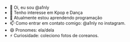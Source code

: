 - 👋 Oi, eu sou @a1nly
- 👀 Tenho interesse em Kpop e Dança
- 🌱 Atualmente estou aprendendo programação
- 📫 Como entrar em contato comigo: @a1nly no instagram.
- 😄 Pronomes: ela/dela
- ⚡ Curiosidade: coleciono fotos de coreanos.
<!---
a1nly/a1nly is a ✨ special ✨ repository because its `README.md` (this file) appears on your GitHub profile.
You can click the Preview link to take a look at your changes.
--->
